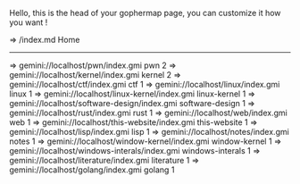 Hello, this is the head of your gophermap page, you can
customize it how you want !

=> /index.md Home

------------------------------------------------------------------
=> gemini://localhost/pwn/index.gmi pwn 2
=> gemini://localhost/kernel/index.gmi kernel 2
=> gemini://localhost/ctf/index.gmi ctf 1
=> gemini://localhost/linux/index.gmi linux 1
=> gemini://localhost/linux-kernel/index.gmi linux-kernel 1
=> gemini://localhost/software-design/index.gmi software-design 1
=> gemini://localhost/rust/index.gmi rust 1
=> gemini://localhost/web/index.gmi web 1
=> gemini://localhost/this-website/index.gmi this-website 1
=> gemini://localhost/lisp/index.gmi lisp 1
=> gemini://localhost/notes/index.gmi notes 1
=> gemini://localhost/window-kernel/index.gmi window-kernel 1
=> gemini://localhost/windows-interals/index.gmi windows-interals 1
=> gemini://localhost/literature/index.gmi literature 1
=> gemini://localhost/golang/index.gmi golang 1
